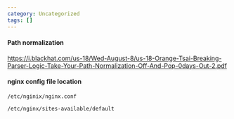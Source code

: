 ```yaml
---
category: Uncategorized
tags: []
---
```

#### Path normalization
https://i.blackhat.com/us-18/Wed-August-8/us-18-Orange-Tsai-Breaking-Parser-Logic-Take-Your-Path-Normalization-Off-And-Pop-0days-Out-2.pdf

#### nginx config file location 
```
/etc/nginix/nginx.conf
```

```
/etc/nginx/sites-available/default
```










